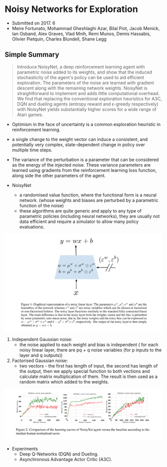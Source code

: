 # Noisy Networks for Exploration

- Submitted on 2017. 6
- Meire Fortunato, Mohammad Gheshlaghi Azar, Bilal Piot, Jacob Menick, Ian Osband, Alex Graves, Vlad Mnih, Remi Munos, Demis Hassabis, Olivier Pietquin, Charles Blundell, Shane Legg

## Simple Summary

> Introduce NoisyNet, a deep reinforcement learning agent with parametric noise added to its weights, and show that the induced stochasticity of the agent's policy can be used to aid efficient exploration. The parameters of the noise are learned with gradient descent along with the remaining network weights. NoisyNet is straightforward to implement and adds little computational overhead. We find that replacing the conventional exploration heuristics for A3C, DQN and dueling agents (entropy reward and ϵ-greedy respectively) with NoisyNet yields substantially higher scores for a wide range of Atari games.

- Optimism in the face of uncertainty is a common exploration heuristic in reinforcement learning.
- a single change to the weight vector can induce a consistent, and potentially very complex, state-dependent change in policy over multiple time steps.
- The variance of the perturbation is a parameter that can be considered as
the energy of the injected noise. These variance parameters are learned using gradients from the reinforcement learning loss function, along side the other parameters of the agent.


- NoisyNet
	-  a randomised value function, where the functional form is a neural
network. (whose weights and biases are perturbed by a parametric function
of the noise)
	- these algorithms are quite generic and apply to any type of parametric policies (including neural networks), they are usually not data efficient and require a simulator to allow many policy evaluations.

![images](../../images/noisy_network_exploration_1.png)

1. Independent Gaussian noise: 
	- the noise applied to each weight and bias is independent ( for each noisy linear layer, there are pq + q noise variables (for p inputs to the layer and q outputs))
2. Factorised Gaussian noise: 
	- two vectors - the first has length of input, the second has length of the output, then we apply special function to both vections and calculate matrix multiplication of them. The result is then used as a random matrix which added to the weights.

![images](../../images/noisy_network_exploration_2.png)

- Experiments
	- Deep Q-Networks (DQN) and Dueling.
	- Asynchronous Advantage Actor Critic (A3C).

	

